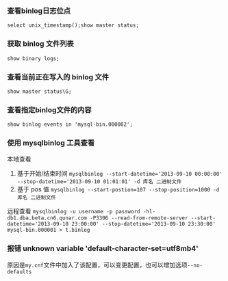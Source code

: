 ### 查看binlog日志位点

```
select unix_timestamp();show master status;
```

### 获取 binlog 文件列表

`show binary logs;`

### 查看当前正在写入的 binlog 文件

`show master status\G;`

### 查看指定binlog文件的内容

`show binlog events in 'mysql-bin.000002';`

### 使用 mysqlbinlog 工具查看

本地查看

1.  基于开始/结束时间
`mysqlbinlog --start-datetime='2013-09-10 00:00:00' --stop-datetime='2013-09-10 01:01:01' -d 库名 二进制文件`
2. 基于 pos 值
`mysqlbinlog --start-postion=107 --stop-position=1000 -d 库名 二进制文件`

远程查看
`mysqlbinlog -u username -p password -hl-db1.dba.beta.cn6.qunar.com -P3306 --read-from-remote-server --start-datetime='2013-09-10 23:00:00' --stop-datetime='2013-09-10 23:30:00' mysql-bin.000001 > t.binlog`

### 报错 unknown variable 'default-character-set=utf8mb4'

原因是`my.cnf`文件中加入了该配置，可以变更配置，也可以增加选项`--no-defaults`